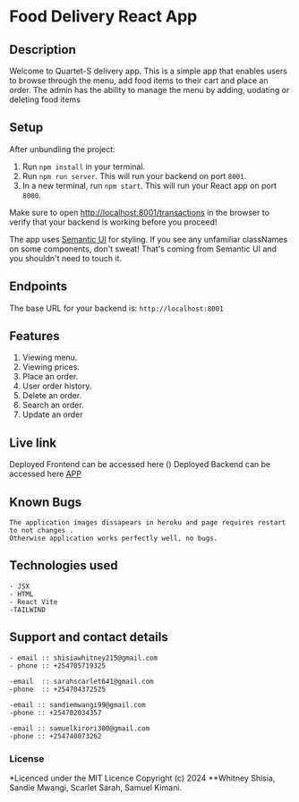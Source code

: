 # Food Delivery React App
## Description
Welcome to Quartet-S delivery app. This is a simple app that enables users to browse through the menu, 
add food items to their cart and place an order. The admin has the ability to manage the menu by
adding, uodating or deleting food items

## Setup

After unbundling the project:

1. Run `npm install` in your terminal.
2. Run `npm run server`. This will run your backend on port `8001`.
3. In a new terminal, run `npm start`. This will run your React app on port `8000`.

Make sure to open
[http://localhost:8001/transactions](http://localhost:8001/transactions) in the
browser to verify that your backend is working before you proceed!

The app uses [Semantic UI](https://semantic-ui.com/) for styling. If you see any
unfamiliar classNames on some components, don't sweat! That's coming from
Semantic UI and you shouldn't need to touch it.


## Endpoints

The base URL for your backend is: `http://localhost:8001`

## Features
 1. Viewing menu.
 2. Viewing prices.
 3. Place an order.
 4. User order history.
 5. Delete an order.
 6. Search an order.
 7. Update an order 

 ## Live link
Deployed Frontend can be accessed here ()
Deployed Backend can be accessed here [APP]()


## Known Bugs
    The application images dissapears in heroku and page requires restart to not changes .
    Otherwise application works perfectly well, no bugs.

## Technologies used
    - JSX
    - HTML
    - React Vite
    -TAILWIND

## Support and contact details
    - email :: shisiawhitney215@gmail.com
    - phone :: +254705719325

    -email  :: sarahscarlet641@gmail.com
    -phone  :: +254704372525

    -email :: sandiemwangi99@gmail.com
    -phone :: +254702034357

    -email :: samuelkirori300@gmail.com
    -phone :: +254740073262

 ### License
*Licenced under the MIT Licence
Copyright (c) 2024 **Whitney Shisia, Sandie Mwangi, Scarlet Sarah, Samuel Kimani.

 